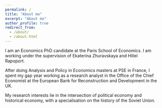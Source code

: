 ```yaml
---
permalink: /
title: "About me"
excerpt: "About me"
author_profile: true
redirect_from: 
  - /about/
  - /about.html
---
```


I am an Economics PhD candidate at the Paris School of Economics. I am working under the supervision of Ekaterina Zhuravskaya and Hillel Rapoport.

After doing Analysis and Policy in Economics masters at PSE in France, I spent my gap year working as a research analyst in the Office of the Chief Economist at the European Bank for Reconstruction and Development in the UK.

My research interests lie in the intersection of political economy and historical economy, with a specialisation on the history of the Soviet Union.
